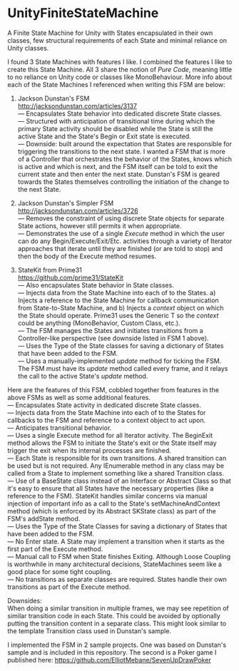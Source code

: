 # UnityFiniteStateMachine
A Finite State Machine for Unity with States encapsulated in their own classes, few structural requirements of each State and minimal reliance on Unity classes. 

I found 3 State Machines with features I like. I combined the features I like to create this State Machine. All 3 share the notion of _Pure Code_, meaning little to no reliance on Unity code or classes like MonoBehaviour. More info about each of the State Machines I referenced when writing this FSM are below:  
  
1) Jackson Dunstan's FSM  
http://jacksondunstan.com/articles/3137  
— Encapsulates State behavior into dedicated discrete State classes.  
— Structured with anticipation of transitional time during which the primary State activity should be disabled while the State is still the active State and the State's Begin or Exit state is executed.  
— Downside: built around the expectation that States are responsible for triggering the transitions to the next state. I wanted a FSM that is more of a Controller that orchestrates the behavior of the States, knows which is active and which is next, and the FSM itself can be told to exit the current state and then enter the next state. Dunstan's FSM is geared towards the States themselves controlling the initiation of the change to the next State.  
  
2) Jackson Dunstan's Simpler FSM  
http://jacksondunstan.com/articles/3726  
— Removes the constraint of using discrete State objects for separate State actions, however still permits it when appropriate.  
— Demonstrates the use of a single _Execute_ method in which the user can do any Begin/Execute/Exit/Etc. activities through a variety of Iterator approaches that iterate until they are finished (or are told to stop) and then the body of the Execute method resumes.  
  
3) StateKit from Prime31  
https://github.com/prime31/StateKit  
— Also encapsulates State behavior in State classes.  
— Injects data from the State Machine into each of to the States. a) Injects a reference to the State Machine for callback communication from State-to-State Machine, and b) Injects a _context_ object on which the State should operate. Prime31 uses the Generic T so the _context_ could be anything (MonoBehavior, Custom Class, etc.).  
— The FSM manages the States and initiates transitions from a Controller-like perspective (see downside listed in FSM 1 above).  
— Uses the Type of the State classes for saving a dictionary of States that have been added to the FSM.  
— Uses a manually-implemented _update_ method for ticking the FSM. The FSM must have its _update_ method called every frame, and it relays the call to the active State's _update_ method.  
  
Here are the features of this FSM, cobbled together from features in the above FSMs as well as some additional features.  
— Encapsulates State activity in dedicated discrete State classes.  
— Injects data from the State Machine into each of to the States for callbacks to the FSM and reference to a context object to act upon.  
— Anticipates transitional behavior.  
— Uses a single Execute method for all Iterator activity. The BeginExit method allows the FSM to initiate the State's exit or the State itself may trigger the exit when its internal processes are finished.  
— Each State is responsible for its own transitions. A shared transition can be used but is not required. Any IEnumerable method in any class may be called from a State to implement something like a shared Transition class.  
— Use of a BaseState class instead of an Interface or Abstract Class so that it's easy to ensure that all States have the necessary properties (like a reference to the FSM). StateKit handles similar concerns via manual injection of important info as a call to the State's setMachineAndContext method (which is enforced by its Abstract SKState class) as part of the FSM's addState method.  
— Uses the Type of the State Classes for saving a dictionary of States that have been added to the FSM.  
— No Enter state. A State may implement a transition when it starts as the first part of the Execute method.  
— Manual call to FSM when State finishes Exiting. Although Loose Coupling is worthwhile in many architectural decisions, StateMachines seem like a good place for some tight coupling.  
— No transitions as separate classes are required. States handle their own transitions as part of the Execute method.  
  
Downsides:  
When doing a similar transition in multiple frames, we may see repetition of similar transition code in each State. This could be avoided by optionally putting the transition content in a separate class. This might look similar to the template Transition class used in Dunstan's sample.  
  
I implemented the FSM in 2 sample projects. One was based on Dunstan's sample and is included in this repository. The second is a Poker game I published here:   https://github.com/ElliotMebane/SevenUpDrawPoker  


 
